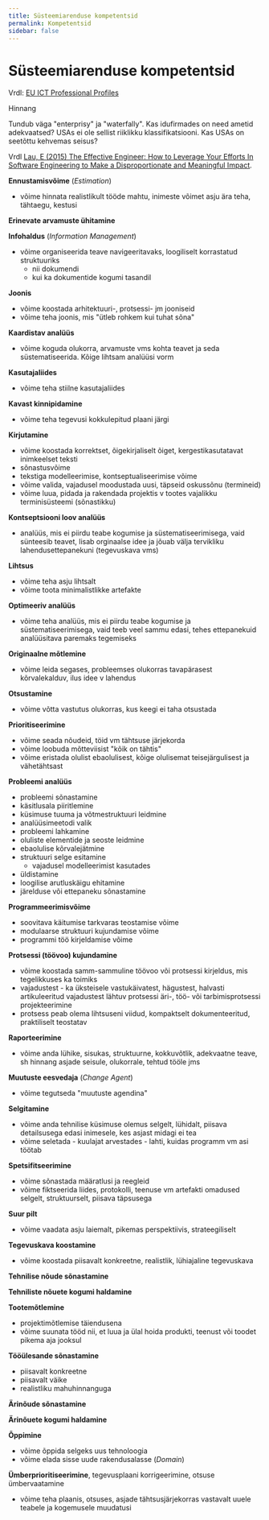 ```yaml
---
title: Süsteemiarenduse kompetentsid
permalink: Kompetentsid
sidebar: false
---
```


# Süsteemiarenduse kompetentsid

Vrdl: [EU ICT Professional Profiles](http://relaunch.ecompetences.eu/wp-content/uploads/2013/12/EU_ICT_Professional_Profiles_CWA_updated_by_e_CF_3.0.pdf)

<p class='tags'>Hinnang</p>
Tundub väga "enterprisy" ja "waterfally". Kas idufirmades on need ametid adekvaatsed? USAs ei ole sellist riiklikku klassifikatsiooni. Kas USAs on seetõttu kehvemas seisus?

Vrdl [Lau, E (2015) The Effective Engineer: How to Leverage Your Efforts In Software Engineering to Make a Disproportionate and Meaningful Impact](https://www.amazon.com/Effective-Engineer-Engineering-Disproportionate-Meaningful/dp/0996128107).

__Ennustamisvõime__ (_Estimation_)
- võime hinnata realistlikult tööde mahtu, inimeste võimet asju ära teha, tähtaegu, kestusi

__Erinevate arvamuste ühitamine__

__Infohaldus__ (_Information Management_)
- võime organiseerida teave navigeeritavaks, loogiliselt korrastatud struktuuriks
  - nii dokumendi
  - kui ka dokumentide kogumi tasandil

__Joonis__
- võime koostada arhitektuuri-, protsessi- jm jooniseid
- võime teha joonis, mis "ütleb rohkem kui tuhat sõna"

__Kaardistav analüüs__
- võime koguda olukorra, arvamuste vms kohta teavet ja seda süstematiseerida. Kõige lihtsam analüüsi vorm

__Kasutajaliides__
- võime teha stiilne kasutajaliides

__Kavast kinnipidamine__
- võime teha tegevusi kokkulepitud plaani järgi

__Kirjutamine__
- võime koostada korrektset, õigekirjaliselt õiget, kergestikasutatavat inimkeelset teksti
- sõnastusvõime
- tekstiga modelleerimise, kontseptualiseerimise võime
- võime valida, vajadusel moodustada uusi, täpseid oskussõnu (termineid)
- võime luua, pidada ja rakendada projektis v tootes vajalikku terminisüsteemi (sõnastikku)

__Kontseptsiooni loov analüüs__
- analüüs, mis ei piirdu teabe kogumise ja süstematiseerimisega, vaid sünteesib teavet, lisab orginaalse idee ja jõuab välja tervikliku lahendusettepanekuni (tegevuskava vms)

__Lihtsus__
- võime teha asju lihtsalt
- võime toota minimalistlikke artefakte

__Optimeeriv analüüs__
- võime teha analüüs, mis ei piirdu teabe kogumise ja süstematiseerimisega, vaid teeb veel sammu edasi, tehes ettepanekuid analüüsitava paremaks tegemiseks

__Originaalne mõtlemine__
- võime leida segases, probleemses olukorras tavapärasest kõrvalekalduv, ilus idee v lahendus

__Otsustamine__
- võime võtta vastutus olukorras, kus keegi ei taha otsustada

__Prioritiseerimine__
- võime seada nõudeid, töid vm tähtsuse järjekorda
- võime loobuda mõtteviisist "kõik on tähtis"
- võime eristada olulist ebaolulisest, kõige olulisemat teisejärgulisest ja vähetähtsast

__Probleemi analüüs__
- probleemi sõnastamine
- käsitlusala piiritlemine
- küsimuse tuuma ja võtmestruktuuri leidmine
- analüüsimeetodi valik
- probleemi lahkamine
- oluliste elementide ja seoste leidmine
- ebaolulise kõrvalejätmine
- struktuuri selge esitamine
  - vajadusel modelleerimist kasutades
- üldistamine
- loogilise arutluskäigu ehitamine
- järelduse või ettepaneku sõnastamine

__Programmeerimisvõime__
- soovitava käitumise tarkvaras teostamise võime
- modulaarse struktuuri kujundamise võime
- programmi töö kirjeldamise võime

__Protsessi (töövoo) kujundamine__
- võime koostada samm-sammuline töövoo või protsessi kirjeldus, mis tegelikkuses ka toimiks
- vajadustest - ka üksteisele vastukäivatest, hägustest, halvasti artikuleeritud vajadustest lähtuv protsessi äri-, töö- või tarbimisprotsessi projekteerimine
- protsess peab olema lihtsuseni viidud, kompaktselt dokumenteeritud, praktiliselt teostatav

__Raporteerimine__
- võime anda lühike, sisukas, struktuurne, kokkuvõtlik, adekvaatne teave, sh hinnang asjade seisule, olukorrale, tehtud tööle jms

__Muutuste eesvedaja__ (_Change Agent_)
- võime tegutseda "muutuste agendina"

__Selgitamine__
- võime anda tehnilise küsimuse olemus selgelt, lühidalt, piisava detailsusega edasi inimesele, kes asjast midagi ei tea
- võime seletada - kuulajat arvestades - lahti, kuidas programm vm asi töötab

__Spetsifitseerimine__
- võime sõnastada määratlusi ja reegleid
- võime fiktseerida liides, protokolli, teenuse vm artefakti omadused selgelt, struktuurselt, piisava täpsusega

__Suur pilt__
- võime vaadata asju laiemalt, pikemas perspektiivis, strateegiliselt

__Tegevuskava koostamine__
- võime koostada piisavalt konkreetne, realistlik, lühiajaline tegevuskava

__Tehnilise nõude sõnastamine__

__Tehniliste nõuete kogumi haldamine__

__Tootemõtlemine__
- projektimõtlemise täiendusena
- võime suunata tööd nii, et luua ja ülal hoida produkti, teenust või toodet pikema aja jooksul

__Tööülesande sõnastamine__
- piisavalt konkreetne
- piisavalt väike
- realistliku mahuhinnanguga

__Ärinõude sõnastamine__

__Ärinõuete kogumi haldamine__

__Õppimine__
- võime õppida selgeks uus tehnoloogia
- võime elada sisse uude rakendusalasse (_Domain_)

__Ümberprioritiseerimine__, tegevusplaani korrigeerimine, otsuse ümbervaatamine
- võime teha plaanis, otsuses, asjade tähtsusjärjekorras vastavalt uuele teabele ja kogemusele muudatusi

